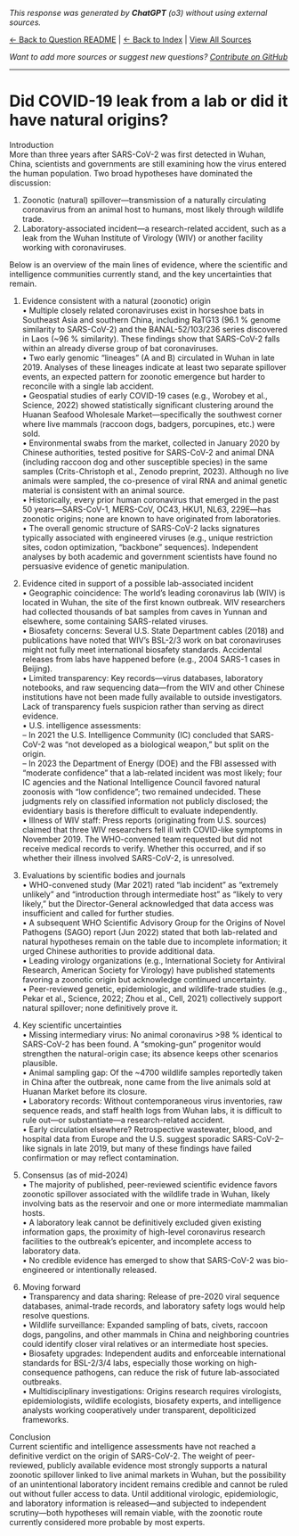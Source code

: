 <!-- 
Generated by: chatgpt
Model: o3
Prompt type: default
Generated at: 2025-06-23T17:22:04.219002
-->

*This response was generated by **ChatGPT** (o3) without using external sources.*

[← Back to Question README](README.md) | [← Back to Index](../README.md) | [View All Sources](../allsources.md)

*Want to add more sources or suggest new questions? [Contribute on GitHub](https://github.com/justinwest/SuggestedSources)*

---

# Did COVID-19 leak from a lab or did it have natural origins?

Introduction  
More than three years after SARS-CoV-2 was first detected in Wuhan, China, scientists and governments are still examining how the virus entered the human population. Two broad hypotheses have dominated the discussion:

1. Zoonotic (natural) spillover—transmission of a naturally circulating coronavirus from an animal host to humans, most likely through wildlife trade.  
2. Laboratory-associated incident—a research-related accident, such as a leak from the Wuhan Institute of Virology (WIV) or another facility working with coronaviruses.

Below is an overview of the main lines of evidence, where the scientific and intelligence communities currently stand, and the key uncertainties that remain.

1. Evidence consistent with a natural (zoonotic) origin  
• Multiple closely related coronaviruses exist in horseshoe bats in Southeast Asia and southern China, including RaTG13 (96.1 % genome similarity to SARS-CoV-2) and the BANAL-52/103/236 series discovered in Laos (~96 % similarity). These findings show that SARS-CoV-2 falls within an already diverse group of bat coronaviruses.  
• Two early genomic “lineages” (A and B) circulated in Wuhan in late 2019. Analyses of these lineages indicate at least two separate spillover events, an expected pattern for zoonotic emergence but harder to reconcile with a single lab accident.  
• Geospatial studies of early COVID-19 cases (e.g., Worobey et al., Science, 2022) showed statistically significant clustering around the Huanan Seafood Wholesale Market—specifically the southwest corner where live mammals (raccoon dogs, badgers, porcupines, etc.) were sold.  
• Environmental swabs from the market, collected in January 2020 by Chinese authorities, tested positive for SARS-CoV-2 and animal DNA (including raccoon dog and other susceptible species) in the same samples (Crits-Christoph et al., Zenodo preprint, 2023). Although no live animals were sampled, the co-presence of viral RNA and animal genetic material is consistent with an animal source.  
• Historically, every prior human coronavirus that emerged in the past 50 years—SARS-CoV-1, MERS-CoV, OC43, HKU1, NL63, 229E—has zoonotic origins; none are known to have originated from laboratories.  
• The overall genomic structure of SARS-CoV-2 lacks signatures typically associated with engineered viruses (e.g., unique restriction sites, codon optimization, “backbone” sequences). Independent analyses by both academic and government scientists have found no persuasive evidence of genetic manipulation.

2. Evidence cited in support of a possible lab-associated incident  
• Geographic coincidence: The world’s leading coronavirus lab (WIV) is located in Wuhan, the site of the first known outbreak. WIV researchers had collected thousands of bat samples from caves in Yunnan and elsewhere, some containing SARS-related viruses.  
• Biosafety concerns: Several U.S. State Department cables (2018) and publications have noted that WIV’s BSL-2/3 work on bat coronaviruses might not fully meet international biosafety standards. Accidental releases from labs have happened before (e.g., 2004 SARS-1 cases in Beijing).  
• Limited transparency: Key records—virus databases, laboratory notebooks, and raw sequencing data—from the WIV and other Chinese institutions have not been made fully available to outside investigators. Lack of transparency fuels suspicion rather than serving as direct evidence.  
• U.S. intelligence assessments:  
  – In 2021 the U.S. Intelligence Community (IC) concluded that SARS-CoV-2 was “not developed as a biological weapon,” but split on the origin.  
  – In 2023 the Department of Energy (DOE) and the FBI assessed with “moderate confidence” that a lab-related incident was most likely; four IC agencies and the National Intelligence Council favored natural zoonosis with “low confidence”; two remained undecided. These judgments rely on classified information not publicly disclosed; the evidentiary basis is therefore difficult to evaluate independently.  
• Illness of WIV staff: Press reports (originating from U.S. sources) claimed that three WIV researchers fell ill with COVID-like symptoms in November 2019. The WHO-convened team requested but did not receive medical records to verify. Whether this occurred, and if so whether their illness involved SARS-CoV-2, is unresolved.

3. Evaluations by scientific bodies and journals  
• WHO-convened study (Mar 2021) rated “lab incident” as “extremely unlikely” and “introduction through intermediate host” as “likely to very likely,” but the Director-General acknowledged that data access was insufficient and called for further studies.  
• A subsequent WHO Scientific Advisory Group for the Origins of Novel Pathogens (SAGO) report (Jun 2022) stated that both lab-related and natural hypotheses remain on the table due to incomplete information; it urged Chinese authorities to provide additional data.  
• Leading virology organizations (e.g., International Society for Antiviral Research, American Society for Virology) have published statements favoring a zoonotic origin but acknowledge continued uncertainty.  
• Peer-reviewed genetic, epidemiologic, and wildlife-trade studies (e.g., Pekar et al., Science, 2022; Zhou et al., Cell, 2021) collectively support natural spillover; none definitively prove it.

4. Key scientific uncertainties  
• Missing intermediary virus: No animal coronavirus >98 % identical to SARS-CoV-2 has been found. A “smoking-gun” progenitor would strengthen the natural-origin case; its absence keeps other scenarios plausible.  
• Animal sampling gap: Of the ~4700 wildlife samples reportedly taken in China after the outbreak, none came from the live animals sold at Huanan Market before its closure.  
• Laboratory records: Without contemporaneous virus inventories, raw sequence reads, and staff health logs from Wuhan labs, it is difficult to rule out—or substantiate—a research-related accident.  
• Early circulation elsewhere? Retrospective wastewater, blood, and hospital data from Europe and the U.S. suggest sporadic SARS-CoV-2–like signals in late 2019, but many of these findings have failed confirmation or may reflect contamination.

5. Consensus (as of mid-2024)  
• The majority of published, peer-reviewed scientific evidence favors zoonotic spillover associated with the wildlife trade in Wuhan, likely involving bats as the reservoir and one or more intermediate mammalian hosts.  
• A laboratory leak cannot be definitively excluded given existing information gaps, the proximity of high-level coronavirus research facilities to the outbreak’s epicenter, and incomplete access to laboratory data.  
• No credible evidence has emerged to show that SARS-CoV-2 was bio-engineered or intentionally released.

6. Moving forward  
• Transparency and data sharing: Release of pre-2020 viral sequence databases, animal-trade records, and laboratory safety logs would help resolve questions.  
• Wildlife surveillance: Expanded sampling of bats, civets, raccoon dogs, pangolins, and other mammals in China and neighboring countries could identify closer viral relatives or an intermediate host species.  
• Biosafety upgrades: Independent audits and enforceable international standards for BSL-2/3/4 labs, especially those working on high-consequence pathogens, can reduce the risk of future lab-associated outbreaks.  
• Multidisciplinary investigations: Origins research requires virologists, epidemiologists, wildlife ecologists, biosafety experts, and intelligence analysts working cooperatively under transparent, depoliticized frameworks.

Conclusion  
Current scientific and intelligence assessments have not reached a definitive verdict on the origin of SARS-CoV-2. The weight of peer-reviewed, publicly available evidence most strongly supports a natural zoonotic spillover linked to live animal markets in Wuhan, but the possibility of an unintentional laboratory incident remains credible and cannot be ruled out without fuller access to data. Until additional virologic, epidemiologic, and laboratory information is released—and subjected to independent scrutiny—both hypotheses will remain viable, with the zoonotic route currently considered more probable by most experts.